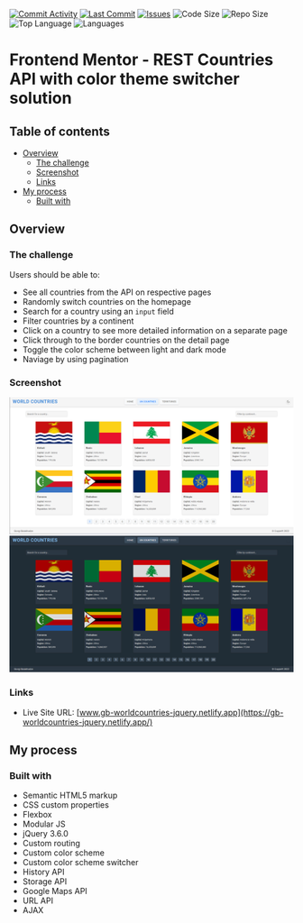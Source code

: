 [![Commit Activity](https://img.shields.io/github/commit-activity/m/vitruvius21/countries-project-jquery?style=plastic)](https://github.com/vitruvius21/countries-project-jquery/graphs/commit-activity)
[![Last Commit](https://img.shields.io/github/last-commit/vitruvius21/countries-project-jquery?style=plastic)](https://github.com/vitruvius21/countries-project-jquery/graphs/commit-activity)
[![Issues](https://img.shields.io/github/issues/vitruvius21/countries-project-jquery?style=plastic)](https://github.com/vitruvius21/countries-project/issues)
![Code Size](https://img.shields.io/github/repo-size/vitruvius21/countries-project-jquery?style=plastic)
![Repo Size](https://img.shields.io/github/languages/code-size/vitruvius21/countries-project-jquery?style=plastic)
![Top Language](https://img.shields.io/github/languages/top/vitruvius21/countries-project-jquery?style=plastic)
![Languages](https://img.shields.io/github/languages/count/vitruvius21/countries-project-jquery?color=blueviolet&style=plastic)

# Frontend Mentor - REST Countries API with color theme switcher solution

## Table of contents

- [Overview](#overview)
  - [The challenge](#the-challenge)
  - [Screenshot](#screenshot)
  - [Links](#links)
- [My process](#my-process)
  - [Built with](#built-with)

## Overview

### The challenge

Users should be able to:

- See all countries from the API on respective pages
- Randomly switch countries on the homepage
- Search for a country using an `input` field
- Filter countries by a continent
- Click on a country to see more detailed information on a separate page
- Click through to the border countries on the detail page
- Toggle the color scheme between light and dark mode
- Naviage by using pagination

### Screenshot

![light-mode screenshot](./design/mine/1.png)
![dark-mode screenshot](./design/mine/2.png)

### Links

- Live Site URL: [www.gb-worldcountries-jquery.netlify.app](https://gb-worldcountries-jquery.netlify.app/)

## My process

### Built with

- Semantic HTML5 markup
- CSS custom properties
- Flexbox
- Modular JS
- jQuery 3.6.0
- Custom routing
- Custom color scheme
- Custom color scheme switcher
- History API
- Storage API
- Google Maps API
- URL API
- AJAX
